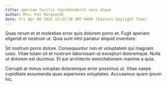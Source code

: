 ```yaml
---
title: aperiam facilis reprehenderit vero atque
author: Mrs. Pat Marquardt
date: Fri Apr 08 2022 13:43:50 GMT-0400 (Eastern Daylight Time)
---
```

Quas rerum et et molestiae error quis dolorem porro et. Fugit aperiam eligendi et nostrum ut. Quia sunt nihil pariatur aliquid inventore.

 Sit nostrum porro dolore. Consequuntur non et voluptatem qui magnam iusto. Vitae totam sit et nostrum laboriosam ut excepturi doloremque. Nulla ut dolorem est ducimus. Et aut architecto exercitationem maxime a quia.

 Corrupti at minus voluptas doloremque error possimus ut. Vitae saepe cupiditate assumenda quas asperiores voluptates. Accusamus quam ipsum hic.